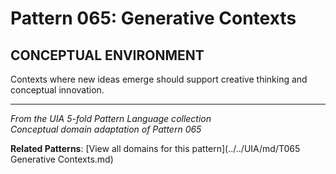 # Pattern 065: Generative Contexts

## CONCEPTUAL ENVIRONMENT

Contexts where new ideas emerge should support creative thinking and conceptual innovation.

---

*From the UIA 5-fold Pattern Language collection*  
*Conceptual domain adaptation of Pattern 065*

**Related Patterns**: [View all domains for this pattern](../../UIA/md/T065 Generative Contexts.md)